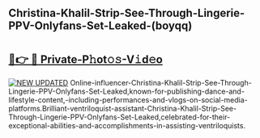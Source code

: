 ## Christina-Khalil-Strip-See-Through-Lingerie-PPV-Onlyfans-Set-Leaked-(boyqq)


# <h2><a href="https://mediaupload.pro?-19M">🔗👉 🔴 Private-P𝚑ot𝚘𝚜-V𝚒d𝚎o</a></h2>

[![NEW UPDATED](https://i.imgur.com/0qMVB7G.gif)](https://mediaupload.pro?-19M)
Online-influencer-Christina-Khalil-Strip-See-Through-Lingerie-PPV-Onlyfans-Set-Leaked,known-for-publishing-dance-and-lifestyle-content,-including-performances-and-vlogs-on-social-media-platforms.Brilliant-ventriloquist-assistant-Christina-Khalil-Strip-See-Through-Lingerie-PPV-Onlyfans-Set-Leaked,celebrated-for-their-exceptional-abilities-and-accomplishments-in-assisting-ventriloquists.  